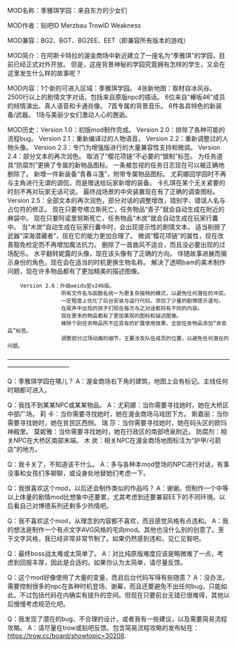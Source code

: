 MOD名称：季雅琪学园：来自东方的少女们

MOD作者：贴吧ID  Merzbau 
        TrowID  Weakness 

MOD兼容：BG2、BGT、BG2EE、EET（即兼容所有版本的游戏） 

MOD简介：在阿斯卡特拉的渥金商场中新近建立了一座名为“季雅琪”的学园，目前已经正式对外开放。
        但是，这座背景神秘的学园究竟拥有怎样的学生，又会在这里发生什么样的故事呢？

MOD内容：1个新的可进入区域：季雅琪学园。
        4张新地图：取材自冰风谷。
        2500行以上的剧情文字对话，包括来自原版npc的插话。
        6位来自“欅坂46”成员的倾情演出、真人语音和卡通肖像。
        7首专属的背景音乐。
        6件各具特色的新装备/武器。
        1场与美丽少女们激动人心的邂逅。

MOD历史：Version 1.0：初版mod制作完成。
        Version 2.0：排除了各种可能的流程bug。
        Version 2.1：重新编译过的人物语音。
        Version 2.2：重新调整过的人物头像。
        Version 2.3：专门为增强版进行的大量兼容性支持和微调。
        Version 2.4：部分文本的再次润色。
                     取消了“樱花项链”不必要的“银制”标签。
                     为任务道具“防腐剂”更换了专属的新物品图标。
                     一条被忽视的任务日志现在可以被正确地删除了。
                     新增一件新装备“青春斗篷”，附带专属物品图标。
                     尤莉娜回学园时不再与主角进行无谓的调侃，而是赠送给玩家新增的装备。
                     卡扎琪在某个无关紧要的时刻不再对玩家无话可说。
                     最终战场景的中央装置现在有了正确的调查图标。
        Version 2.5：全部文本的再次润色，部分对话的调整增改，错别字、错误人名与占位符的修正。
                     现在只要夸塔立斯死亡，任务物品“青子”就会自动生成在附近的麻袋中。
                     现在只要阿诺里努斯死亡，任务物品“木炭”就会自动生成在玩家行囊中。
                     当“木炭”自动生成在玩家行囊中时，会出现提示性的剧情文本。
                     适当削弱了武器“深海潜藏者”，现在它的能力更加合理了。
                     微调“樱花项链”的属性，现在改善豁免检定而不再增加魔法抗力。
                     删除了一首曲风不适合，而且没必要出现的过场配乐。
                     水平翻转妮露的头像，现在该头像有了正确的方向。
                     伴随故事进展而揭示身份的角色，现在会在适当的时机更换生物名称。
                     解决了透明bam的美术制作问题，现在许多物品都有了更加精美的描述图像。

        Version 2.6：升级weidu至v246版。
                     所有文件名与函数名统一为更复杂独特的模式，以避免任何潜在的冲突。
                     一定程度上优化了后台安装与运行代码，添加了少量的剧情提示语句。
                     在尾声中出现的孩子们现在每次与之对话都将有不同的内容。
                     现在更多的物品都有了更加美观的图标和描述图像。
                     移除个别任务物品所不应具有的扩展使用效果，全部任务物品添加“非卖品”标签。
                     调整部分过场动画的细节，主要涉及队伍成员的位置，以避免任何潜在的问题。

——————————————————————————————————————————————

Q：季雅琪学园在哪儿？
A：渥金商场右下角的建筑，地图上会有标记。主线任何时期都可进入。

Q：我找不到某某NPC或某某物品。
A：尤莉娜：当你需要寻找她时，她在大桥区中部广场。
   莉  卡：当你需要寻找她时，她在渥金商场马戏团下方。
   斯嘉丽：当你需要寻找她时，她在贫民区西侧。
   瑞  莎：当你需要寻找她时，她在码头区的欧玛神殿里。
   莫妮雅：当你需要寻找她时，她在行政区的南部喷泉附近。
   防腐剂：相关NPC在大桥区南部末端。
   木  炭：相关NPC在渥金商场地图标注为“护甲/弓箭店”的地方。

Q：我卡关了，不知道该干什么。
A：多与各种本mod登场的NPC进行对话，有事没事和女孩们多聊聊，或设身处地替她们考虑一下。

Q：我很喜欢这个mod，以后还会制作类似的作品吗？
A：谢谢。但制作一个中等以上体量的剧情mod比想象中还要累，尤其考虑到还要兼容EE下的不同环境。以后看自己对博德系列还剩多少热情吧。

Q：我不喜欢这个mod，从理念到内容都不喜欢，而且感觉风格有点违和。
A：我的想法是制作一个有点文字AVG风格的宅向mod。其他也没什么别的创意了。至于文字风格，我已经非常非常节制了。如果仍然感到违和，见仁见智吧。

Q：最终boss战太难或太简单了。
A：对比纯原版难度应该是略微难了一点，考虑到回报丰厚，因此是合适的。如果你认为太简单，请尽量反馈。

Q：这个mod好像使用了大量的变量，而且后台代码写得有些随意？
A：没办法，需要控制很多的npc在各种时机登场、谢幕，而且还要避免不出任何bug，只能如此。不过包括代码在内确实有提升的空间。但现在只要前台无错已很难得，其他以后慢慢考虑规范化吧。

Q：我发现了潜在的bug、不合理的设计，或者我有一些建议，以及需要简易流程攻略。
A：请尽量在trow或贴吧反馈。包含简易流程攻略的发布帖在：https://trow.cc/board/showtopic=30208.

